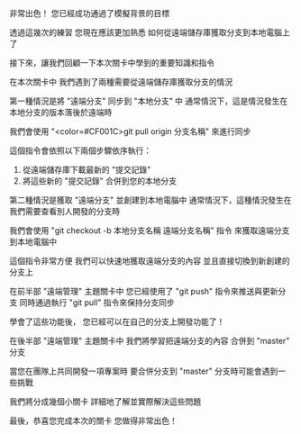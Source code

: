 非常出色！
您已經成功通過了模擬背景的目標

透過這幾次的練習
您現在應該更加熟悉
如何從遠端儲存庫獲取分支到本地電腦上了

接下來，讓我們回顧一下本次關卡中學到的重要知識和指令

在本次關卡中
我們遇到了兩種需要從遠端儲存庫獲取分支的情況

第一種情況是將 "遠端分支" 同步到 "本地分支" 中
通常情況下，這是情況發生在
本地分支的版本落後於遠端時

我們會使用 "<color=#CF001C>git pull origin 分支名稱</color>" 來進行同步

這個指令會依照以下兩個步驟依序執行：
1. 從遠端儲存庫下載最新的 "提交記錄"
2. 將這些新的 "提交記錄" 合併到您的本地分支

第二種情況是獲取 "遠端分支" 並創建到本地電腦中
通常情況下，這種情況發生在
我們需要查看別人開發的分支時

我們會使用 "git checkout -b 本地分支名稱 遠端分支名稱" 指令
來獲取遠端分支到本地電腦中

這個指令非常方便
我們可以快速地獲取遠端分支的內容
並且直接切換到新創建的分支上

在前半部 "遠端管理" 主題關卡中
您已經使用了 "git push" 指令來推送與更新分支
同時通過執行 "git pull" 指令來保持分支同步

學會了這些功能後，
您已經可以在自己的分支上開發功能了！

在後半部 "遠端管理" 主題關卡中
我們將學習把遠端分支的內容
合併到 "master" 分支

當您在團隊上共同開發一項專案時
要合併分支到 "master" 分支時可能會遇到一些挑戰

我們將分成幾個小關卡
詳細地了解並實際解決這些問題

最後，恭喜您完成本次的關卡
您做得非常出色！